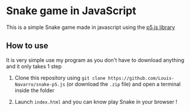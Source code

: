 Snake game in JavaScript
========================
This is a simple Snake game made in javascript using the [p5.js library](https://p5js.org/)

## How to use
It is very simple use my program as you don't have to download anything and it only takes 1 step

1. Clone this repository using `git clone https://github.com/Louis-Navarro/snake-p5.js` (or download the `.zip` file) and open a terminal inside the folder

2. Launch `index.html` and you can know play Snake in your browser !
